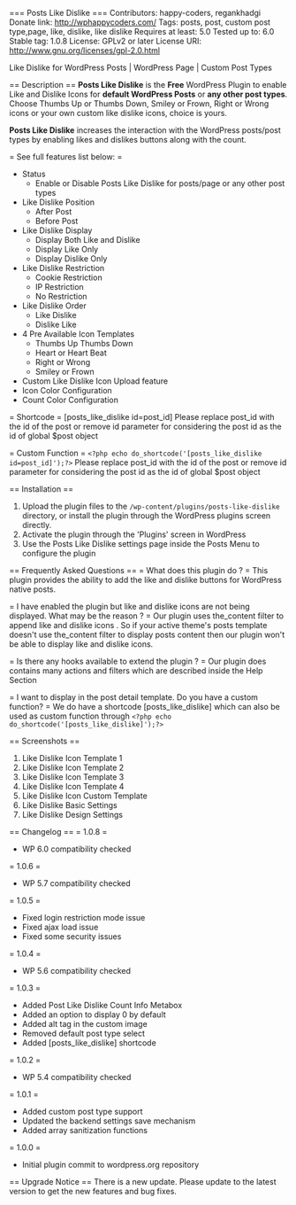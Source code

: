 === Posts Like Dislike ===
Contributors: happy-coders, regankhadgi
Donate link: http://wphappycoders.com/
Tags: posts, post, custom post type,page, like, dislike, like dislike
Requires at least: 5.0
Tested up to: 6.0
Stable tag: 1.0.8
License: GPLv2 or later
License URI: http://www.gnu.org/licenses/gpl-2.0.html

Like Dislike for WordPress Posts | WordPress Page | Custom Post Types

== Description ==
<strong>Posts Like Dislike</strong> is the <strong>Free</strong> WordPress Plugin to enable Like and Dislike Icons for <strong>default WordPress Posts</strong> or <strong>any other post types</strong>. Choose Thumbs Up or Thumbs Down, Smiley or Frown, Right or Wrong icons or your own custom like dislike icons, choice is yours.

<strong>Posts Like Dislike</strong> increases the interaction with the WordPress posts/post types by enabling likes and dislikes buttons along with the count.

= See full features list below: =
* Status
    - Enable or Disable Posts Like Dislike for posts/page or any other post types
* Like Dislike Position
    - After Post
    - Before Post
* Like Dislike Display
    - Display Both Like and Dislike
    - Display Like Only
    - Display Dislike Only
* Like Dislike Restriction
    - Cookie Restriction
    - IP Restriction
    - No Restriction
* Like Dislike Order
    - Like Dislike
    - Dislike Like 
* 4 Pre Available Icon Templates
    - Thumbs Up Thumbs Down
    - Heart or Heart Beat
    - Right or Wrong
    - Smiley or Frown
* Custom Like Dislike Icon Upload feature
* Icon Color Configuration
* Count Color Configuration

= Shortcode = 
[posts_like_dislike id=post_id]
Please replace post_id with the id of the post or remove id parameter for considering the post id as the id of global $post object

= Custom Function = 
`<?php echo do_shortcode('[posts_like_dislike id=post_id]');?>`
Please replace post_id with the id of the post or remove id parameter for considering the post id as the id of global $post object
    

== Installation ==

1. Upload the plugin files to the `/wp-content/plugins/posts-like-dislike` directory, or install the plugin through the WordPress plugins screen directly.
1. Activate the plugin through the 'Plugins' screen in WordPress
1. Use the Posts Like Dislike settings page inside the Posts Menu to configure the plugin



== Frequently Asked Questions ==
= What does this plugin do ? = 
This plugin provides the ability to add the like and dislike buttons for WordPress native posts.

= I have enabled the plugin but like and dislike icons are not being displayed. What may be the reason ? =
Our plugin uses the_content filter to append like and dislike icons . So if your active theme's posts template doesn't use the_content filter to display posts content then our plugin won't be able to display like and dislike icons.

= Is there any hooks available to extend the plugin ? = 
Our plugin does contains many actions and filters which are described inside the Help Section

= I want to display in the post detail template. Do you have a custom function? = 
We do have a shortcode [posts_like_dislike] which can also be used as custom function through `<?php echo do_shortcode('[posts_like_dislike]');?>`

== Screenshots ==

1. Like Dislike Icon Template 1
2. Like Dislike Icon Template 2
3. Like Dislike Icon Template 3
4. Like Dislike Icon Template 4
5. Like Dislike Icon Custom Template
6. Like Dislike Basic Settings
7. Like Dislike Design Settings

== Changelog ==
= 1.0.8 = 
* WP 6.0 compatibility checked

= 1.0.6 = 
* WP 5.7 compatibility checked

= 1.0.5 = 
* Fixed login restriction mode issue
* Fixed ajax load issue
* Fixed some security issues

= 1.0.4 = 
* WP 5.6 compatibility checked

= 1.0.3 = 
* Added Post Like Dislike Count Info Metabox
* Added an option to display 0 by default
* Added alt tag in the custom image
* Removed default post type select 
* Added [posts_like_dislike] shortcode

= 1.0.2 = 
* WP 5.4 compatibility checked

= 1.0.1 = 
* Added custom post type support
* Updated the backend settings save mechanism
* Added array sanitization functions

= 1.0.0 =
* Initial plugin commit to wordpress.org repository

== Upgrade Notice ==
There is a new update. Please update to the latest version to get the new features and bug fixes.





